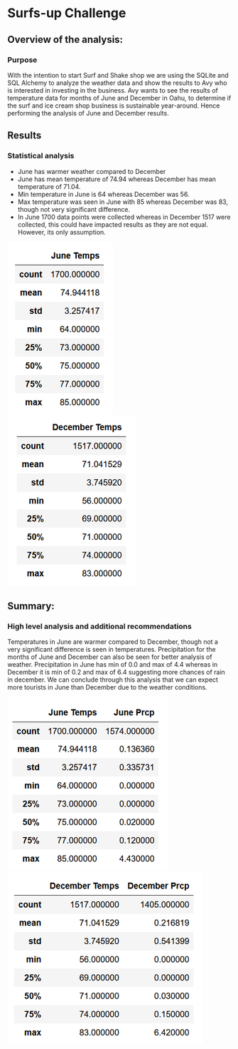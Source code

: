 # Surfs-up Challenge
## Overview of the analysis:
### Purpose
With the intention to start Surf and Shake shop we are using the SQLite and SQL Alchemy to analyze the weather data and show the results to Avy who is interested in investing in the business. Avy wants to see the results of temperature data for months of June and December in Oahu, to determine if the surf and ice cream shop business is sustainable year-around. Hence performing the analysis of June and December results.
## Results
### Statistical analysis
* June has warmer weather compared to December
* June has mean temperature of 74.94 whereas December has mean temperature of 71.04.
* Min temperature in June is 64 whereas December was 56.
* Max temperature was seen in June with 85 whereas December was 83, though not very significant difference.
* In June 1700 data points were collected whereas in December 1517 were collected, this could have impacted results as they are not equal. However, its only assumption.

![June_Temp](Images/June_Temp.png)
![Dec_Temp](Images/Dec_Temp.png)

## Summary: 
### High level analysis and additional recommendations
Temperatures in June are warmer compared to December, though not a very significant difference is seen in temperatures. Precipitation for the months of June and December can also be seen for better analysis of weather. Precipitation in June has min of 0.0 and max of 4.4 whereas in December it is min of 0.2 and max of 6.4 suggesting more chances of rain in december. We can conclude through this analysis that we can expect more tourists in June than December due to the weather conditions.

 ![june](Images/june.png)
![Dec](Images/Dec.png)



